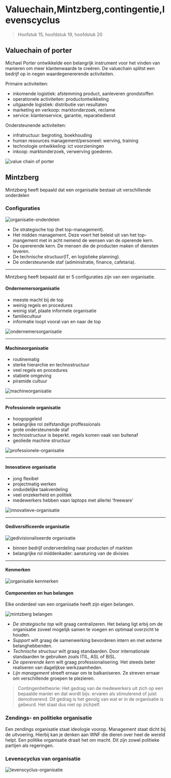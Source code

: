# Valuechain,Mintzberg,contingentie,levenscyclus

> Hoofstuk 15, hoofdstuk 19, hoofdstuk 20

<!-- toc -->


## Valuechain of porter 

Michael Porter ontwikkelde een belangrijk instrument voor het vinden van manieren om meer klantenwaarde te creëren. De valuechain splitst een bedrijf op in negen waardegenererende activiteiten.

Primaire activiteiten:
 - inkomende logistiek: afstemming product, aanleveren grondstoffen
 - operationele activiteiten: productontwikkeling
 - uitgaande logistiek: distributie van resultaten
 - marketing en verkoop: marktonderzoek, reclame
 - service: klantenservice, garantie, reparatiedienst

Ondersteunende activiteiten:
 - infratructuur: begroting, boekhouding
 - human resources management/personeel: werving, training
 - technologie ontwikkeling: ict voorzieningen
 - inkoop: marktonderzoek, verwerving goederen.

![value chain of porter](https://www.strategischmarketingplan.com/wp-content/uploads/value-chain-porter.png)

## Mintzberg  

Mintzberg heeft bepaald dat een organisatie bestaat uit verschillende onderdelen

### Configuraties

![organisatie-onderdelen](https://managementmodellensite.nl/webcontent/uploads/organisatieeenhedenmintzberg.jpg)

 - De strategische top (het top-management).
 - Het midden management. Deze voert het beleid uit van het top-mangement met in acht nemend de wensen van de operende kern.
 - De opererende kern. De mensen die de producten maken of diensten leveren.
 - De technische structuur(IT, en logistieke planning).
 - De ondersteunende staf (administratie, finance, cafetaria).

--- 

Mintzberg heeft bepaald dat er 5 configuraties zijn van een organisatie. 
#### Ondernemersorganisatie 

- meeste macht bij de top
- weinig regels en procedures 
- weinig staf, plaate informele organisatie 
- familiecultuur
- informatie loopt vooral van en naar de top

![ondernemersorganisatie](images/ondernemers-organisatie.png)

---

#### Machineorganisatie 

- routinematig
- sterke hierarchie en technostructuur
- veel regels en procedures
- stabiele omgeving
- piramide cultuur

![machineorganisatie](images/machine-organisatie.png)

---

#### Professionele organisatie

- hoogopgeleid
- belangrijke rol zelfstandige proffessionals
- grote ondersteunende staf
- technostructuur is beperkt. regels komen vaak van buitenaf
- geoliede machine structuur

![professionele-organisatie](images/professionele-organisatie.png)

---

#### Innovatieve organisatie 
	
- jong flexibel
- projectmatig werken
- onduidelijke taakverdeling
- veel onzekerheid en politiek
- medewerkers hebben vaan laptops met allerlei ‘freeware’

![innovatieve-organisatie](images/innovatieve-organisatie.png)


---

#### Gediversificeerde organisatie


![gedivisionaliseerde organisatie](images/gedivisionaliseerde-organisatie.png)

- binnen bedrijf onderverdeling naar producten of markten
- belangrijke rol middenkader: aansturing van de divisies

---

#### Kenmerken

![organisatie kenmerken](images/organisatie-kenmerken.png)

#### Componenten en hun belangen

Elke onderdeel van een organisatie heeft zijn eigen belangen. 

![mintzberg belangen](http://www.lindsay-sherwin.co.uk/guide_managing_change/images/mintzberg_3by.gif)

- *De strategische top* wilt graag centralizeren. Het belang ligt erbij om de organisatie zoveel mogelijk samen te voegen en optimaal overzicht te houden.
- *Support* wilt graag de samenwerking bevorderen intern en met externe belanghebbenden. 
- *Technische structuur* wilt graag standaarden. Door internationale standaarden te gebruiken zoals ITIL, ASL of BiSL.
- *De opererende kern*  wilt graag professionalisering. Het steeds beter realiseren van dagelijkse werkzaamheden.
- *Lijn management* streeft ernaar om te balkaniseren. Ze streven ernaar om verschillende groepen te plezieren. 

> Contingentietheorie: Het gedrag van de medewerkers uit zich op een bepaalde manier en dat wordt bijv. ervaren als stimulerend of juist demotiverend. Dit gedrag is het gevolg van wat er in de organisatie is gebeurd. Het staat dus niet op zichzelf.


### Zendings- en politieke organisatie

Een zendings organisatie staat ideologie voorop. Management staat dicht bij de uitvoering. Hierbij kan je denken aan WNF die dieren over heel de wereld helpt. Een politike organisatie draait het om macht. Dit zijn zowel politieke partijen als regeringen. 



### Levenscyclus van organisatie

![levenscyclus-organisatie](images/levenscyclus-organisatie.png)
